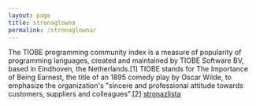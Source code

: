 ```yaml
---
layout: page
title: stronaglowna
permalink: /stronaglowna/
---
```

The TIOBE programming community index is a measure of popularity of programming languages, created and maintained by TIOBE Software BV, based in Eindhoven, the Netherlands.[1] TIOBE stands for The Importance of Being Earnest, the title of an 1895 comedy play by Oscar Wilde, to emphasize the organization's "sincere and professional attitude towards customers, suppliers and colleagues".[2]
[stronazlista](/stronaglowna/stronazlista)